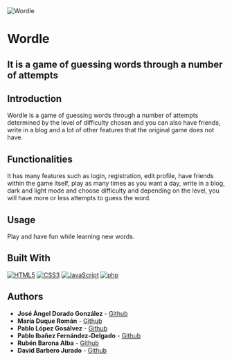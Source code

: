 <img align="center" src="https://github.com/Paiba01/Wordle/blob/main/logoWordle.jpg" alt="Wordle">

# Wordle

## It is a game of guessing words through a number of attempts

## Introduction

Wordle is a game of guessing words through a number of attempts determined by the level of difficulty chosen and you can also have friends, write in a blog and a lot of other features that the original game does not have.

## Functionalities

It has many features such as login, registration, edit profile, have friends within the game itself, play as many times as you want a day, write in a blog, dark and light mode and choose difficulty and depending on the level, you will have more or less attempts to guess the word.

## Usage

Play and have fun while learning new words.

## Built With

[![HTML5](https://img.shields.io/badge/HTML5-E34F26?style=for-the-badge&logo=html5&logoColor=white)]()
[![CSS3](https://img.shields.io/badge/CSS3-1572B6?style=for-the-badge&logo=css3&logoColor=white)]()
[![JavaScript](https://img.shields.io/badge/JavaScript-F7DF1E?style=for-the-badge&logo=javascript&logoColor=black)]()
[![php](https://img.shields.io/badge/php-white?style=for-the-badge&logo=php)]()

## Authors

- **José Ángel Dorado González** - [Github](https://github.com/Joselete77)
- **María Duque Román** - [Github](https://github.com/mariaduq)
- **Pablo López Gosálvez** - [Github](https://github.com/pabloccf)
- **Pablo Ibañez Fernández-Delgado** - [Github](https://github.com/Paiba01)
- **Rubén Barona Alba** - [Github](https://github.com/rubenbarona/)
- **David Barbero Jurado** - [Github](https://github.com/d4vidsn8w)
